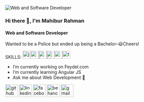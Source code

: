 ![Web and Software Developer](https://lh3.googleusercontent.com/jZ0_ZbBrzUNbqYhrXEUBCcPm8d5b8cHoRkQpwA5205wJ86o8fObaGGAIbFwFp7pJBQ-imDL-gniJQYDTfoHWwO6Ehsd_mJjFB3d6WyPQuJXh_Nnxaq_gje8TIViSY2ymuGPohn2KVy13un38-Ewoxu26grGOYPZmQJX7EshZy2lQ9JXKBo3C5u-jZHVhIopspJ7KHiKfR3daHRgRuyBxNvfkftwDMNUOZA2tsne5LMo2P5RLY1v9L26WwiGXTa4HHYDCjQjLQ7MeGJdKeUgM1P_U9FW-2lUqar3EkBRH09rPyUlHPo47_TCNkZ6Q963EVVU-m4WxJNkR3whaLgqQEuK0AAF8fVUVGJLkHMOBZ37rr_yU81fO9XJZEAqAUD3EYPtTC3794DC_StzrcGA9ERn_hzt7KNBKSXMTJSAi7Fif5WBQnlIGuv1G8MOl1J2sob7-UE1VCeZRosmOsWIJnpd61xSvuPbckyuKwn7e9UOIPE7GgjSS_l-MJKDZoZlHBLJp_frTqgBE_7D497T1UcSVZZ87Z_AbcFmTrG73BqRziTwp50N6XozD7PFIEMIE-kUN8XyjwPI_WQcmV2PWxgRW9maBmKA4xgReBSZd21QzLDoS-dixyK1dpoz9qUvCE53bJXeiAMIKQ4JZLecarEo_sR6rDeSHY6Zo0UdEgWiymXLlF480LRWP2fl2EemiYcLpeL2sQNTuN4yeVMrxYaI=w328-h82-no?authuser=0)
### Hi there 👋, I'm Mahibur Rahman
#### Web and Software Developer
Wanted to be a Police but ended up being a Bachelor–😃Cheers!

SKILLS: <img src="https://img.icons8.com/color/48/000000/javascript--v1.png" alt='javascript' height='25'><img src='https://img.icons8.com/color/48/000000/angularjs.png' alt='angular' height='25' style='padding-bottom: 0px, margin-bottom: 0px'><img src="https://img.icons8.com/color/48/000000/bootstrap.png" alt='bootstrap' height='25'><img src="https://img.icons8.com/color/48/000000/html-5--v1.png" alt='html5' height='25'><img src="https://img.icons8.com/color/48/000000/css3.png" alt='css3' height='25'><img src="https://img.icons8.com/color/48/000000/typescript.png" alt='typescript' height='25'>

- I’m currently working on Feydel.com 
- I’m currently learning Angular JS 
- Ask me about Web Development 💬 


[<img src='https://img.icons8.com/color-glass/48/000000/github.png' alt='github' height='40'>](https://github.com/mahibur01)  [<img src='https://img.icons8.com/fluency/48/000000/linkedin.png' alt='linkedin' height='40'>](https://www.linkedin.com/in/whoisrakib/)  [<img src='https://img.icons8.com/color/48/000000/facebook.png' alt='facebook' height='40'>](https://www.facebook.com/whoisrakib)  [<img src='https://img.icons8.com/color/48/000000/behance.png' alt='behance' height='40'>](mahiburrahman)  [<img src='https://img.icons8.com/color/48/000000/gmail-new.png' alt='gmail' height='40'>](mahibur.business@gmail.com)  
